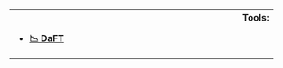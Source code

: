 <table>
<tr>
<th align="left">
<img width="400" height="1">
Tools:

-   [📉 DaFT](https://github.com/digiLab-ai/daft)
</th>
</tr>
</table>
